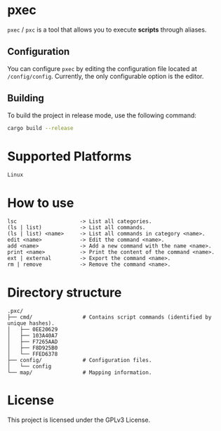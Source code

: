 # pxec

`pxec` / `pxc` is a tool that allows you to execute **scripts** through aliases.

## Configuration

You can configure `pxec` by editing the configuration file located at `/config/config`. Currently, the only configurable option is the editor.

## Building

To build the project in release mode, use the following command:

```bash
cargo build --release
```

# Supported Platforms

`Linux`

# How to use

```
lsc                    -> List all categories.
(ls | list)            -> List all commands.
(ls | list) <name>     -> List all commands in category <name>.
edit <name>            -> Edit the command <name>.
add <name>             -> Add a new command with the name <name>.
print <name>           -> Print the content of the command <name>.
ext | external         -> Export the command <name>.
rm | remove            -> Remove the command <name>.
```

# Directory structure

```
.pxc/
├── cmd/                # Contains script commands (identified by unique hashes).
│   ├── 0EE20629
│   ├── 103A40A7
│   ├── F7265AAD
│   ├── F8D925B0
│   └── FFED6378
├── config/             # Configuration files.
│   └── config
└── map/                # Mapping information.
```

# License

This project is licensed under the GPLv3 License.
